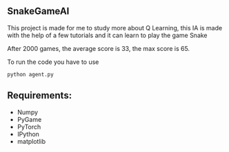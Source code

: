 ## SnakeGameAI

This project is made for me to study more about Q Learning, this IA is made with the help of a few tutorials and it can learn to play the game Snake

After 2000 games, the average score is 33, the max score is 65.

To run the code you have to use

```shell
python agent.py
```

## Requirements:
  - Numpy
  - PyGame
  - PyTorch
  - IPython
  - matplotlib

